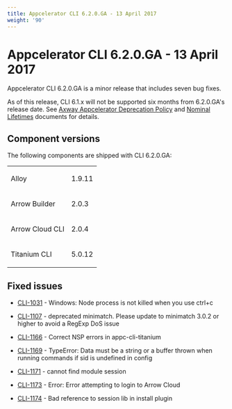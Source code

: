 ```yaml
---
title: Appcelerator CLI 6.2.0.GA - 13 April 2017
weight: '90'
---
```


# Appcelerator CLI 6.2.0.GA - 13 April 2017

Appcelerator CLI 6.2.0.GA is a minor release that includes seven bug fixes.

As of this release, CLI 6.1.x will not be supported six months from 6.2.0.GA's release date. See [Axway Appcelerator Deprecation Policy](/guide/AMPLIFY_Appcelerator_Services_Overview/Axway_Appcelerator_Deprecation_Policy/) and [Nominal Lifetimes](/guide/AMPLIFY_Appcelerator_Services_Overview/Axway_Appcelerator_Product_Lifecycle/#nominal-lifetimes) documents for details.

## Component versions

The following components are shipped with CLI 6.2.0.GA:

<table class="confluenceTable"><thead class=" "></thead><tfoot class=" "></tfoot><tbody class=" "><tr><td class="confluenceTd" rowspan="1" colspan="1"><p>Alloy</p></td><td class="confluenceTd" rowspan="1" colspan="1"><p>1.9.11</p></td></tr><tr><td class="confluenceTd" rowspan="1" colspan="1"><p>Arrow Builder</p></td><td class="confluenceTd" rowspan="1" colspan="1"><p>2.0.3</p></td></tr><tr><td class="confluenceTd" rowspan="1" colspan="1"><p>Arrow Cloud CLI</p></td><td class="confluenceTd" rowspan="1" colspan="1"><p>2.0.4</p></td></tr><tr><td class="confluenceTd" rowspan="1" colspan="1"><p>Titanium CLI</p></td><td class="confluenceTd" rowspan="1" colspan="1"><p>5.0.12</p></td></tr></tbody></table>

## Fixed issues

* [CLI-1031](https://jira.appcelerator.org/browse/CLI-1031) - Windows: Node process is not killed when you use ctrl+c

* [CLI-1107](https://jira.appcelerator.org/browse/CLI-1107) - deprecated minimatch. Please update to minimatch 3.0.2 or higher to avoid a RegExp DoS issue

* [CLI-1166](https://jira.appcelerator.org/browse/CLI-1166) - Correct NSP errors in appc-cli-titanium

* [CLI-1169](https://jira.appcelerator.org/browse/CLI-1169) - TypeError: Data must be a string or a buffer thrown when running commands if sid is undefined in config

* [CLI-1171](https://jira.appcelerator.org/browse/CLI-1171) - cannot find module session

* [CLI-1173](https://jira.appcelerator.org/browse/CLI-1173) - Error: Error attempting to login to Arrow Cloud

* [CLI-1174](https://jira.appcelerator.org/browse/CLI-1174) - Bad reference to session lib in install plugin
